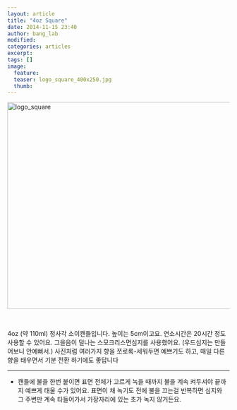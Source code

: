 ```yaml
---
layout: article
title: "4oz Square"
date: 2014-11-15 23:40
author: bang_lab
modified:
categories: articles
excerpt: 
tags: []
image:
  feature: 
  teaser: logo_square_400x250.jpg
  thumb:
---
```


<a href="https://bybanglab.files.wordpress.com/2014/11/logo_square1.jpg"><img class="alignnone size-full wp-image-58" src="https://bybanglab.files.wordpress.com/2014/11/logo_square1.jpg" alt="logo_square" width="640" height="469" /></a>

&nbsp;

4oz (약 110ml) 정사각 소이캔들입니다.
높이는 5cm이고요. 연소시간은 20시간 정도 사용할 수 있어요.
그을음이 덜나는 스모크리스면심지를 사용했어요. (우드심지는 만들어보니 안예뻐서.)
사진처럼 여러가지 향을 쪼로록-세워두면 예쁘기도 하고, 매일 다른 향을 태우면서 기분 전환 하기에도 좋답니다 <i class="_4-k1 img sp_CHjQ01Xff48 sx_9505a2"></i>

---------
* 캔들에 불을 한번 붙이면 표면 전체가 고르게 녹을 때까지 불을 계속 켜두셔야 끝까지 예쁘게 태울 수가 있어요. 표면이 채 녹기도 전에 불을 끄는걸 반복하면 심지와 그 주변만 계속 타들어가서 가장자리에 있는 초가 녹지 않거든요.
